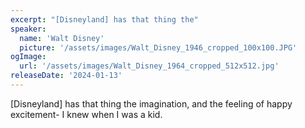 ```yaml
---
excerpt: "[Disneyland] has that thing the"
speaker:
  name: 'Walt Disney'
  picture: '/assets/images/Walt_Disney_1946_cropped_100x100.JPG'
ogImage:
  url: '/assets/images/Walt_Disney_1964_cropped_512x512.jpg'
releaseDate: '2024-01-13'
---
```


[Disneyland] has that thing the imagination, and the feeling of happy excitement- I knew when I was a kid.
